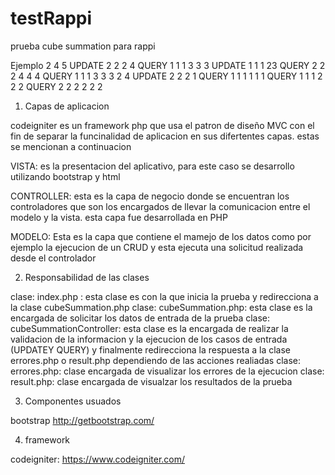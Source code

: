 # testRappi
prueba cube summation para rappi

Ejemplo
2
4 5
UPDATE 2 2 2 4
QUERY 1 1 1 3 3 3
UPDATE 1 1 1 23
QUERY 2 2 2 4 4 4
QUERY 1 1 1 3 3 3
2 4
UPDATE 2 2 2 1
QUERY 1 1 1 1 1 1
QUERY 1 1 1 2 2 2
QUERY 2 2 2 2 2 2

1. Capas de aplicacion

codeigniter es  un framework php que  usa el patron de diseño MVC con el fin de separar la funcinalidad
de aplicacion en sus difertentes capas. estas se mencionan a continuacion

VISTA: es la presentacion del aplicativo, para este caso se desarrollo utilizando bootstrap y html

CONTROLLER: esta es la capa de negocio donde se encuentran los controladores  que son los encargados de llevar la 
comunicacion entre el modelo y la vista. esta capa fue desarrollada en PHP

MODELO: Esta es la capa que contiene  el mamejo de los datos como por ejemplo la ejecucion de un CRUD y esta ejecuta una solicitud realizada desde el controlador

2. Responsabilidad de las clases

clase: index.php : esta clase es con la que inicia la prueba y redirecciona a la clase cubeSummation.php
clase: cubeSummation.php: esta clase es la encargada de solicitar los datos de entrada de la prueba
clase: cubeSummationController: esta clase es la encargada de realizar la validacion de la informacion y la ejecucion de los casos de entrada (UPDATEY QUERY) y finalmente redirecciona la respuesta a la clase errores.php o result.php dependiendo de las acciones realiadas
clase: errores.php: clase encargada de visualizar los errores de la ejecucion
clase: result.php: clase encargada de visualzar los resultados de la prueba

3. Componentes usuados

bootstrap http://getbootstrap.com/

4. framework

codeigniter: https://www.codeigniter.com/

